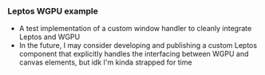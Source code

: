 ### Leptos WGPU example

- A test implementation of a custom window handler to cleanly integrate Leptos and WGPU
- In the future, I may consider developing and publishing a custom Leptos component that explicitly handles the interfacing between WGPU and canvas elements, but idk I'm kinda strapped for time
